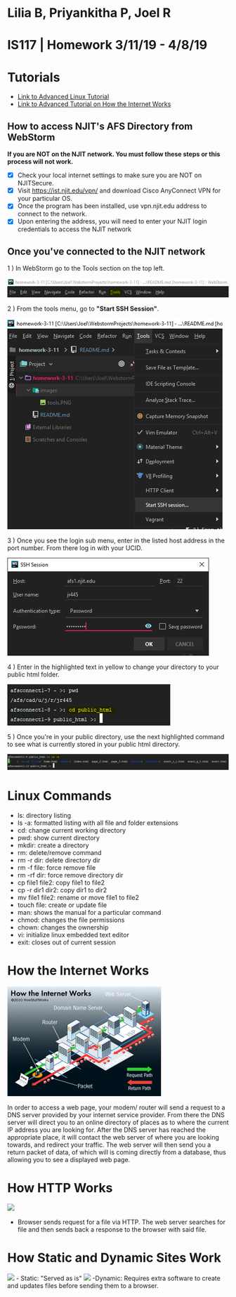 # Lilia B, Priyankitha P, Joel R
# IS117 | Homework 3/11/19 - 4/8/19
# Tutorials
- [Link to Advanced Linux Tutorial](https://docs.google.com/document/d/1HqfuoZZUpkkfZfEORMPhy85m4lMg6fsXuKFUoKfzLug/edit?usp=sharing)
- [Link to Advanced Tutorial on How the Internet Works](https://docs.google.com/document/d/1J2VclpqQwtyaQfhaAS1SwUPiFnyBSM6sOj-R_JMEkuI/edit?usp=sharing)
## How to access NJIT's AFS Directory from WebStorm

**If you are NOT on the NJIT network. You must follow these steps or this process will not work.**
- [x] Check your local internet settings to make sure you are NOT on NJITSecure.
- [x] Visit https://ist.njit.edu/vpn/ and download Cisco AnyConnect VPN for your particular OS.
- [x] Once the program has been installed, use vpn.njit.edu address to connect to the network.
- [x] Upon entering the address, you will need to enter your NJIT login credentials to access the NJIT network 

## Once you've connected to the NJIT network

1 ) In WebStorm go to the Tools section on the top left.

![](images/tools.PNG)

2 ) From the tools menu, go to **"Start SSH Session"**.

![](images/tools1.png)

3 ) Once you see the login sub menu, enter in the listed host address in the port number. From there log in with your UCID.

![](images/tools2.PNG)

4 ) Enter in the highlighted text in yellow to change your directory to your public html folder.

![](images/tools3.PNG)

5 ) Once you're in your public directory, use the next highlighted command to see what is currently stored in your public html directory.

![](images/tools4.PNG)

# Linux Commands

- ls: directory listing
- ls -a: formatted listing with all file and folder extensions 
- cd: change current working directory
- pwd: show current directory
- mkdir: create a directory 
- rm: delete/remove command 
- rm -r dir: delete directory dir
- rm -f file: force remove file
- rm -rf dir: force remove directory dir
- cp file1 file2: copy file1 to file2
- cp -r dir1 dir2: copy dir1 to dir2
- mv file1 file2: rename or move file1 to file2
- touch file: create or update file
- man: shows the manual for a particular command
- chmod: changes the file permissions
- chown: changes the ownership 
- vi: initialize linux embedded text editor
- exit: closes out of current session

# How the Internet Works
![](images/internetdiagram.gif)

In order to access a web page, your modem/ router will send a request to a DNS server provided by your internet service provider.
 From there the DNS server will direct you to an online directory of places as to where the current IP address you are looking for. After the DNS server has reached the appropriate place, it will contact the web server of where you are looking towards, and redirect your traffic.
 The web server will then send you a return packet of data, of which will is coming directly from a database, thus allowing you to see a displayed web page.

# How HTTP Works

<img src = "https://mdn.mozillademos.org/files/8659/web-server.png">

- Browser sends request for a file via HTTP. The web server searches for file and then sends back a response to the browser with said file. 

# How Static and Dynamic Sites Work

<img src = "https://mdn.mozillademos.org/files/13841/Basic%20Static%20App%20Server.png">
- Static: "Served as is" 

<img src = "https://mdn.mozillademos.org/files/13839/Web%20Application%20with%20HTML%20and%20Steps.png">
-Dynamic: Requires extra software to create and updates files before sending them to a browser. 